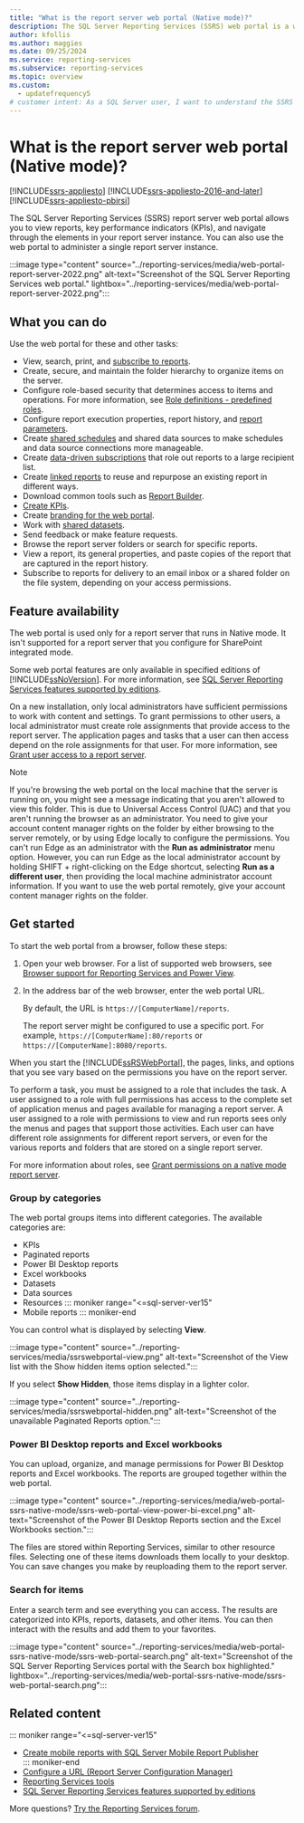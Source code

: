 ```yaml
---
title: "What is the report server web portal (Native mode)?"
description: The SQL Server Reporting Services (SSRS) web portal is a web-based experience for viewing reports and KPIs, and navigating through elements on your report server.
author: kfollis
ms.author: maggies
ms.date: 09/25/2024
ms.service: reporting-services
ms.subservice: reporting-services
ms.topic: overview
ms.custom:
  - updatefrequency5
# customer intent: As a SQL Server user, I want to understand the SSRS web portal features so that I can view and configure reports in my report server instance.
---
```

# What is the report server web portal (Native mode)?

[!INCLUDE[ssrs-appliesto](../includes/ssrs-appliesto.md)] [!INCLUDE[ssrs-appliesto-2016-and-later](../includes/ssrs-appliesto-2016-and-later.md)] [!INCLUDE[ssrs-appliesto-pbirsi](../includes/ssrs-appliesto-pbirs.md)]

The SQL Server Reporting Services (SSRS) report server web portal allows you to view reports, key performance indicators (KPIs), and navigate through the elements in your report server instance. You can also use the web portal to administer a single report server instance.

:::image type="content" source="../reporting-services/media/web-portal-report-server-2022.png" alt-text="Screenshot of the SQL Server Reporting Services web portal." lightbox="../reporting-services/media/web-portal-report-server-2022.png":::

## What you can do

Use the web portal for these and other tasks:

- View, search, print, and [subscribe to reports](subscriptions/create-and-manage-subscriptions-for-native-mode-report-servers.md).
- Create, secure, and maintain the folder hierarchy to organize items on the server.
- Configure role-based security that determines access to items and operations. For more information, see [Role definitions - predefined roles](security/role-definitions-predefined-roles.md).
- Configure report execution properties, report history, and [report parameters](report-design/report-parameters-concepts-report-builder-and-ssrs.md).
- Create [shared schedules](subscriptions/schedules.md) and shared data sources to make schedules and data source connections more manageable.
- Create [data-driven subscriptions](subscriptions/create-modify-and-delete-data-driven-subscriptions.md) that role out reports to a large recipient list.
- Create [linked reports](reports/create-a-linked-report.md) to reuse and repurpose an existing report in different ways.
- Download common tools such as [Report Builder](install-windows/install-report-builder.md).
- [Create KPIs](../reporting-services/working-with-kpis-in-reporting-services.md).
- Create [branding for the web portal](../reporting-services/branding-the-web-portal.md).
- Work with [shared datasets](../reporting-services/work-with-shared-datasets-web-portal.md).
- Send feedback or make feature requests.
- Browse the report server folders or search for specific reports. 
- View a report, its general properties, and paste copies of the report that are captured in the report history.
- Subscribe to reports for delivery to an email inbox or a shared folder on the file system, depending on your access permissions.

## Feature availability

The web portal is used only for a report server that runs in Native mode. It isn't supported for a report server that you configure for SharePoint integrated mode.

Some web portal features are only available in specified editions of [!INCLUDE[ssNoVersion](../includes/ssnoversion-md.md)]. For more information, see [SQL Server Reporting Services features supported by editions](../reporting-services/reporting-services-features-supported-by-the-editions-of-sql-server-2016.md).

On a new installation, only local administrators have sufficient permissions to work with content and settings. To grant permissions to other users, a local administrator must create role assignments that provide access to the report server. The application pages and tasks that a user can then access depend on the role assignments for that user. For more information, see [Grant user access to a report server](./security/grant-user-access-to-a-report-server.md).

> [!NOTE]
> If you're browsing the web portal on the local machine that the server is running on, you might see a message indicating that you aren't allowed to view this folder. This is due to Universal Access Control (UAC) and that you aren't running the browser as an administrator. You need to give your account content manager rights on the folder by either browsing to the server remotely, or by using Edge locally to configure the permissions. You can't run Edge as an administrator with the **Run as administrator** menu option. However, you can run Edge as the local administrator account by holding SHIFT + right-clicking on the Edge shortcut, selecting **Run as a different user**, then providing the local machine administrator account information. If you want to use the web portal remotely, give your account content manager rights on the folder.  

## Get started

To start the web portal from a browser, follow these steps:

1. Open your web browser. For a list of supported web browsers, see [Browser support for Reporting Services and Power View](../reporting-services/browser-support-for-reporting-services-and-power-view.md).

2. In the address bar of the web browser, enter the web portal URL.

    By default, the URL is ``https://[ComputerName]/reports``.

    The report server might be configured to use a specific port. For example, ``https://[ComputerName]:80/reports`` or ``https://[ComputerName]:8080/reports``.

When you start the [!INCLUDE[ssRSWebPortal](../includes/ssrswebportal.md)], the pages, links, and options that you see vary based on the permissions you have on the report server. 

To perform a task, you must be assigned to a role that includes the task. A user assigned to a role with full permissions has access to the complete set of application menus and pages available for managing a report server. A user assigned to a role with permissions to view and run reports sees only the menus and pages that support those activities. Each user can have different role assignments for different report servers, or even for the various reports and folders that are stored on a single report server.

For more information about roles, see [Grant permissions on a native mode report server](../reporting-services/security/granting-permissions-on-a-native-mode-report-server.md).

### Group by categories

The web portal groups items into different categories. The available categories are:

- KPIs
- Paginated reports
- Power BI Desktop reports
- Excel workbooks
- Datasets
- Data sources
- Resources
::: moniker range="<=sql-server-ver15"
- Mobile reports
::: moniker-end

You can control what is displayed by selecting **View**. 

:::image type="content" source="../reporting-services/media/ssrswebportal-view.png" alt-text="Screenshot of the View list with the Show hidden items option selected.":::

If you select **Show Hidden**, those items display in a lighter color.

:::image type="content" source="../reporting-services/media/ssrswebportal-hidden.png" alt-text="Screenshot of the unavailable Paginated Reports option.":::

### Power BI Desktop reports and Excel workbooks

You can upload, organize, and manage permissions for Power BI Desktop reports and Excel workbooks. The reports are grouped together within the web portal.

:::image type="content" source="../reporting-services/media/web-portal-ssrs-native-mode/ssrs-web-portal-view-power-bi-excel.png" alt-text="Screenshot of the Power BI Desktop Reports section and the Excel Workbooks section.":::

The files are stored within Reporting Services, similar to other resource files. Selecting one of these items downloads them locally to your desktop. You can save changes you make by reuploading them to the report server.

### Search for items

Enter a search term and see everything you can access. The results are categorized into KPIs, reports, datasets, and other items. You can then interact with the results and add them to your favorites.

:::image type="content" source="../reporting-services/media/web-portal-ssrs-native-mode/ssrs-web-portal-search.png" alt-text="Screenshot of the SQL Server Reporting Services portal with the Search box highlighted." lightbox="../reporting-services/media/web-portal-ssrs-native-mode/ssrs-web-portal-search.png":::

## Related content

::: moniker range="<=sql-server-ver15"
- [Create mobile reports with SQL Server Mobile Report Publisher](../reporting-services/mobile-reports/create-mobile-reports-with-sql-server-mobile-report-publisher.md)  
::: moniker-end
- [Configure a URL (Report Server Configuration Manager)](../reporting-services/install-windows/configure-a-url-ssrs-configuration-manager.md)  
- [Reporting Services tools](../reporting-services/tools/reporting-services-tools.md)  
- [SQL Server Reporting Services features supported by editions](../reporting-services/reporting-services-features-supported-by-the-editions-of-sql-server-2016.md)  

More questions? [Try the Reporting Services forum](/answers/search.html?c=&f=&includeChildren=&q=ssrs+OR+reporting+services&redirect=search%2fsearch&sort=relevance&type=question+OR+idea+OR+kbentry+OR+answer+OR+topic+OR+user).

